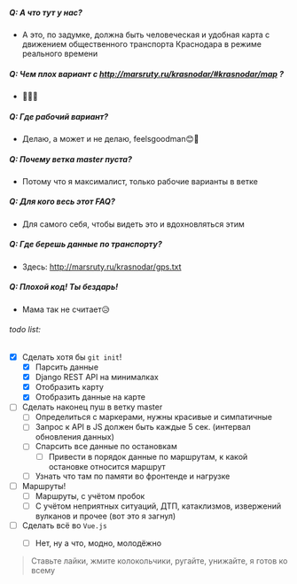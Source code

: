##### Q: А что тут у нас?
* А это, по задумке, должна быть человеческая и удобная карта с движением общественного транспорта Краснодара в режиме реального времени

##### Q: Чем плох вариант с http://marsruty.ru/krasnodar/#krasnodar/map ?
* 🤢🤢🤮

##### Q: Где рабочий вариант?
* Делаю, а может и не делаю, feelsgoodman😊🥰

##### Q: Почему ветка master пуста?
* Потому что я максималист, только рабочие варианты в ветке

##### Q: Для кого весь этот FAQ?
* Для самого себя, чтобы видеть это и вдохновляться этим

##### Q: Где берешь данные по транспорту?
* Здесь: http://marsruty.ru/krasnodar/gps.txt

##### Q: Плохой код! Ты бездарь!
* Мама так не считает😥

###### todo list:
- [x] Сделать хотя бы `git init`!
    - [x] Парсить данные
    - [x] Django REST API на минималках
    - [x] Отобразить карту
    - [x] Отобразить данные на карте
- [ ] Сделать наконец пуш в ветку master
    - [ ] Определиться с маркерами, нужны красивые и симпатичные
    - [ ] Запрос к API в JS должен быть каждые 5 сек. (интервал обновления данных)
    - [ ] Спарсить все данные по остановкам
        - [ ] Привести в порядок данные по маршрутам, к какой остановке относится маршрут
    - [ ] Узнать что там по памяти во фронтенде и нагрузке
- [ ] Маршруты!
    - [ ] Маршруты, с учётом пробок
    - [ ] С учётом неприятных ситуаций, ДТП, катаклизмов, извержений вулканов и прочее (вот это я загнул)
- [ ] Сделать всё во `Vue.js`
    - [ ] Нет, ну а что, модно, молодёжно


> Ставьте лайки, жмите колокольчики,
ругайте, унижайте, я готов ко всему